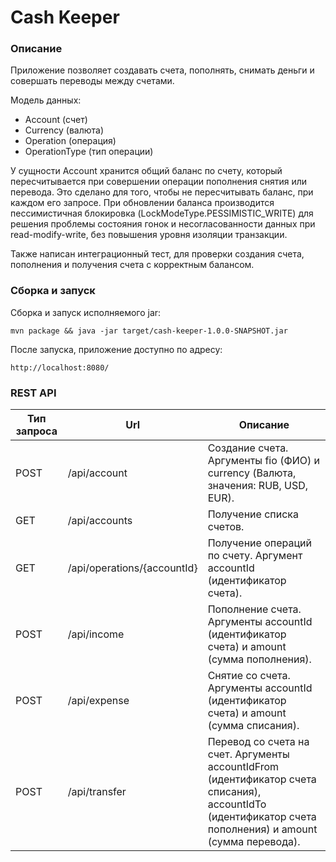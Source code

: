 # Cash Keeper #

### Описание ###

Приложение позволяет создавать счета, пополнять, снимать деньги и совершать переводы между счетами.

Модель данных:
- Account (счет)
- Currency (валюта)
- Operation (операция)
- OperationType (тип операции)

У сущности Account хранится общий баланс по счету, который пересчитывается при совершении операции пополнения снятия или перевода. Это сделано для того, чтобы не пересчитывать баланс, при каждом его запросе. При обновлении баланса производится пессимистичная блокировка (LockModeType.PESSIMISTIC_WRITE) для решения проблемы состояния гонок и несогласованности данных при read-modify-write, без повышения уровня изоляции транзакции.

Также написан интеграционный тест, для проверки создания счета, пополнения и получения счета с корректным балансом.

### Сборка и запуск ###

Сборка и запуск исполняемого jar:

    mvn package && java -jar target/cash-keeper-1.0.0-SNAPSHOT.jar

После запуска, приложение доступно по адресу:

    http://localhost:8080/

### REST API ###

Тип запроса               | Url              		     | Описание
--------------------------|------------------------------|--------------------------
POST                      | /api/account                 | Создание счета. Аргументы fio (ФИО) и currency (Валюта, значения: RUB, USD, EUR).
GET                       | /api/accounts                | Получение списка счетов.
GET                       | /api/operations/{accountId}  | Получение операций по счету. Аргумент accountId (идентификатор счета).
POST                      | /api/income                  | Пополнение счета. Аргументы accountId (идентификатор счета) и amount (сумма пополнения).
POST                      | /api/expense                 | Снятие со счета. Аргументы accountId (идентификатор счета) и amount (сумма списания).
POST                      | /api/transfer                | Перевод со счета на счет. Аргументы accountIdFrom (идентификатор счета списания), accountIdTo (идентификатор счета пополнения) и amount (сумма перевода).
